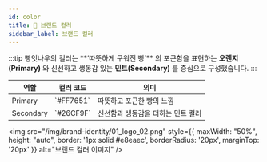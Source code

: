 ```yaml
---
id: color
title: 🌈 브랜드 컬러
sidebar_label: 브랜드 컬러
---
```


<div style={{ marginBottom: '20px' }}>
  <p>
    :::tip
    빵잇나우의 컬러는 **‘따뜻하게 구워진 빵’** 의 포근함을 표현하는 <strong style={{ color: '#FF7651' }}>오렌지(Primary)</strong> 와
    신선하고 생동감 있는 <strong style={{ color: '#26CF9F' }}>민트(Secondary)</strong> 를 중심으로 구성했습니다.
    :::
  </p>

  <table style={{ borderCollapse: 'collapse', width: '100%', textAlign: 'center' }}>
    <thead>
      <tr style={{ borderBottom: '2px solid #e8eaec' }}>
        <th style={{ padding: '10px' }}>역할</th>
        <th style={{ padding: '10px' }}>컬러 코드</th>
        <th style={{ padding: '10px' }}>의미</th>
      </tr>
    </thead>
    <tbody>
      <tr>
        <td style={{ padding: '10px', color: '#FF7651', fontWeight: 'bold' }}>Primary</td>
        <td style={{ padding: '10px', color: '#FF7651', fontFamily: 'monospace' }}>`#FF7651`</td>
        <td style={{ padding: '10px' }}>따뜻하고 포근한 빵의 느낌</td>
      </tr>
      <tr>
        <td style={{ padding: '10px', color: '#26CF9F', fontWeight: 'bold' }}>Secondary</td>
        <td style={{ padding: '10px', color: '#26CF9F', fontFamily: 'monospace' }}>`#26CF9F`</td>
        <td style={{ padding: '10px' }}>신선함과 생동감을 더하는 민트 컬러</td>
      </tr>
    </tbody>
  </table>

  <img 
    src="/img/brand-identity/01_logo_02.png" 
    style={{ maxWidth: "50%", height: "auto", border: '1px solid #e8eaec', borderRadius: '20px', marginTop: '20px' }} 
    alt="브랜드 컬러 이미지" 
  />
</div>